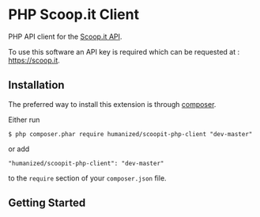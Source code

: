 # PHP Scoop.it Client
PHP API client for the [Scoop.it API](https://www.scoop.it/dev/api/1/intro).

To use this software an API key is required which can be requested at : https://scoop.it.

## Installation

The preferred way to install this extension is through [composer](http://getcomposer.org/download/).

Either run

```
$ php composer.phar require humanized/scoopit-php-client "dev-master"
```

or add

```
"humanized/scoopit-php-client": "dev-master"
```

to the ```require``` section of your `composer.json` file.

## Getting Started
